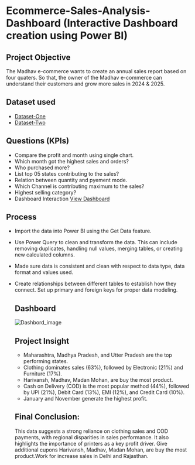 # Ecommerce-Sales-Analysis-Dashboard (Interactive Dashboard creation using Power BI)

## Project Objective
The Madhav e-commerce wants to create an annual sales report based on four quaters. So that, the owner of the Madhav e-commerce can understand their customers and grow more sales in 2024 & 2025.

## Dataset used
- <a href="https://github.com/shubham-4141/Ecommerce-Sales-Analysis-Dashboard/blob/main/Details.csv">Dataset-One</a>
- <a href="https://github.com/shubham-4141/Ecommerce-Sales-Analysis-Dashboard/blob/main/Orders.csv">Dataset-Two</a>

## Questions (KPIs)
- Compare the profit and month using single chart.
- Which month got the highest sales and orders?
- Who purchased more?
- List top 05 states contributing to the sales?
- Relation between quantity and pyement mode.
- Which Channel is contributing maximum to the sales?
- Highest selling category?
- Dashboard Interaction <a href="https://github.com/shubham-4141/Ecommerce-Sales-Analysis-Dashboard/blob/main/Dashbord_image.png">View Dashboard</a>

## Process
- Import the data into Power BI using the Get Data feature.
- Use Power Query to clean and transform the data. This can include removing duplicates, handling null values, merging tables, or creating new calculated columns.
- Made sure data is consistent and clean with respect to data type, data format and values used.
- Create relationships between different tables to establish how they connect. Set up primary and foreign keys for proper data modeling.

  ## Dashboard
  ![Dashbord_image](https://github.com/user-attachments/assets/80abcad3-a9ad-4c2c-b1d5-26bc0b566e10)

  ## Project Insight
  - Maharashtra, Madhya Pradesh, and Utter Pradesh are the top performing states.
  - Clothing dominates sales (63%), followed by Electronic (21%) and Furniture (17%).
  - Harivansh, Madhav, Madan Mohan, are buy the most product.
  - Cash on Delivery (COD) is the most popular method (44%), followed by UPI (21%), Debit Card (13%), EMI (12%), and Credit Card (10%).
  - January and November generate the highest profit.
 
  ## Final Conclusion:
  This data suggests a strong reliance on clothing sales and COD payments, with regional disparities in sales performance. It also highlights the importance of printers as a key profit driver. Give additional 
  cupons Harivansh, Madhav, Madan Mohan, are buy the most product.Work for increase sales in Delhi and Rajasthan.
  


